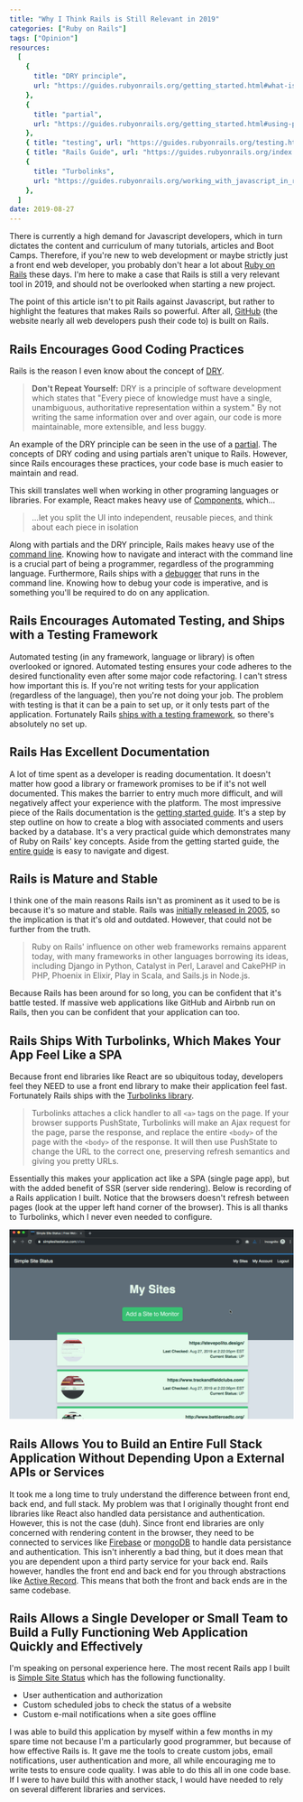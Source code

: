 ```yaml
---
title: "Why I Think Rails is Still Relevant in 2019"
categories: ["Ruby on Rails"]
tags: ["Opinion"]
resources:
  [
    {
      title: "DRY principle",
      url: "https://guides.rubyonrails.org/getting_started.html#what-is-rails-questionmark",
    },
    {
      title: "partial",
      url: "https://guides.rubyonrails.org/getting_started.html#using-partials-to-clean-up-duplication-in-views",
    },
    { title: "testing", url: "https://guides.rubyonrails.org/testing.html" },
    { title: "Rails Guide", url: "https://guides.rubyonrails.org/index.html" },
    {
      title: "Turbolinks",
      url: "https://guides.rubyonrails.org/working_with_javascript_in_rails.html#turbolinks",
    },
  ]
date: 2019-08-27
---
```


There is currently a high demand for Javascript developers, which in turn dictates the content and curriculum of many tutorials, articles and Boot Camps. Therefore, if you're new to web development or maybe strictly just a front end web developer, you probably don't hear a lot about [Ruby on Rails](https://rubyonrails.org) these days. I'm here to make a case that Rails is still a very relevant tool in 2019, and should not be overlooked when starting a new project.

The point of this article isn't to pit Rails against Javascript, but rather to highlight the features that makes Rails so powerful. After all, [GitHub](https://github.com) (the website nearly all web developers push their code to) is built on Rails.

## Rails Encourages Good Coding Practices

Rails is the reason I even know about the concept of [DRY](https://guides.rubyonrails.org/getting_started.html#what-is-rails-questionmark).

> **Don't Repeat Yourself:** DRY is a principle of software development which states that "Every piece of knowledge must have a single, unambiguous, authoritative representation within a system." By not writing the same information over and over again, our code is more maintainable, more extensible, and less buggy.

An example of the DRY principle can be seen in the use of a [partial](https://guides.rubyonrails.org/getting_started.html#using-partials-to-clean-up-duplication-in-views). The concepts of DRY coding and using partials aren't unique to Rails. However, since Rails encourages these practices, your code base is much easier to maintain and read.

This skill translates well when working in other programing languages or libraries. For example, React makes heavy use of [Components](https://reactjs.org/docs/components-and-props.html#extracting-components), which...

> ...let you split the UI into independent, reusable pieces, and think about each piece in isolation

Along with partials and the DRY principle, Rails makes heavy use of the [command line](https://guides.rubyonrails.org/command_line.html). Knowing how to navigate and interact with the command line is a crucial part of being a programmer, regardless of the programming language. Furthermore, Rails ships with a [debugger](https://guides.rubyonrails.org/debugging_rails_applications.html#debugging-with-the-byebug-gem) that runs in the command line. Knowing how to debug your code is imperative, and is something you'll be required to do on any application.

## Rails Encourages Automated Testing, and Ships with a Testing Framework

Automated testing (in any framework, language or library) is often overlooked or ignored. Automated testing ensures your code adheres to the desired functionality even after some major code refactoring. I can't stress how important this is. If you're not writing tests for your application (regardless of the language), then you're not doing your job. The problem with testing is that it can be a pain to set up, or it only tests part of the application. Fortunately Rails [ships with a testing framework](https://guides.rubyonrails.org/testing.html#introduction-to-testing), so there's absolutely no set up.

## Rails Has Excellent Documentation

A lot of time spent as a developer is reading documentation. It doesn't matter how good a library or framework promises to be if it's not well documented. This makes the barrier to entry much more difficult, and will negatively affect your experience with the platform. The most impressive piece of the Rails documentation is the [getting started guide](https://guides.rubyonrails.org/getting_started.html). It's a step by step outline on how to create a blog with associated comments and users backed by a database. It's a very practical guide which demonstrates many of Ruby on Rails' key concepts. Aside from the getting started guide, the [entire guide](https://guides.rubyonrails.org/index.html) is easy to navigate and digest.

## Rails is Mature and Stable

I think one of the main reasons Rails isn't as prominent as it used to be is because it's so mature and stable. Rails was [initially released in 2005](https://en.wikipedia.org/wiki/Ruby_on_Rails), so the implication is that it's old and outdated. However, that could not be further from the truth.

> Ruby on Rails' influence on other web frameworks remains apparent today, with many frameworks in other languages borrowing its ideas, including Django in Python, Catalyst in Perl, Laravel and CakePHP in PHP, Phoenix in Elixir, Play in Scala, and Sails.js in Node.js.

Because Rails has been around for so long, you can be confident that it's battle tested. If massive web applications like GitHub and Airbnb run on Rails, then you can be confident that your application can too.

## Rails Ships With Turbolinks, Which Makes Your App Feel Like a SPA

Because front end libraries like React are so ubiquitous today, developers feel they NEED to use a front end library to make their application feel fast. Fortunately Rails ships with the [Turbolinks library](https://guides.rubyonrails.org/working_with_javascript_in_rails.html#turbolinks).

> Turbolinks attaches a click handler to all `<a>` tags on the page. If your browser supports PushState, Turbolinks will make an Ajax request for the page, parse the response, and replace the entire `<body>` of the page with the `<body>` of the response. It will then use PushState to change the URL to the correct one, preserving refresh semantics and giving you pretty URLs.

Essentially this makes your application act like a SPA (single page app), but with the added benefit of SSR (server side rendering). Below is recording of a Rails application I built. Notice that the browsers doesn't refresh between pages (look at the upper left hand corner of the browser). This is all thanks to Turbolinks, which I never even needed to configure.

![turbolinks demo](/assets/images/posts/why-i-think-rails-is-still-relevant-in-2019/turbolinks-demo.gif)

## Rails Allows You to Build an Entire Full Stack Application Without Depending Upon a External APIs or Services

It took me a long time to truly understand the difference between front end, back end, and full stack. My problem was that I originally thought front end libraries like React also handled data persistance and authentication. However, this is not the case (duh). Since front end libraries are only concerned with rendering content in the browser, they need to be connected to services like [Firebase](https://firebase.google.com/) or [mongoDB](https://www.mongodb.com) to handle data persistance and authentication. This isn't inherently a bad thing, but it does mean that you are dependent upon a third party service for your back end. Rails however, handles the front end and back end for you through abstractions like [Active Record](https://guides.rubyonrails.org/active_record_basics.html). This means that both the front and back ends are in the same codebase.

## Rails Allows a Single Developer or Small Team to Build a Fully Functioning Web Application Quickly and Effectively

I'm speaking on personal experience here. The most recent Rails app I built is [Simple Site Status](https://www.simplesitestatus.com/) which has the following functionality.

- User authentication and authorization
- Custom scheduled jobs to check the status of a website
- Custom e-mail notifications when a site goes offline

I was able to build this application by myself within a few months in my spare time not because I'm a particularly good programmer, but because of how effective Rails is. It gave me the tools to create custom jobs, email notifications, user authentication and more, all while encouraging me to write tests to ensure code quality. I was able to do this all in one code base. If I were to have build this with another stack, I would have needed to rely on several different libraries and services.

